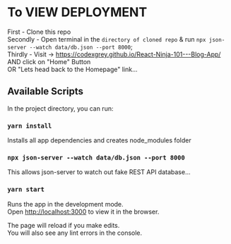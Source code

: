 # To VIEW DEPLOYMENT

First - Clone this repo \
Secondly - Open terminal in the `directory of cloned repo` & run `npx json-server --watch data/db.json --port 8000`; \
Thirdly - Visit -> https://codexgrey.github.io/React-Ninja-101---Blog-App/ AND click on "Home" Button \
OR "Lets head back to the Homepage" link...

## Available Scripts

In the project directory, you can run:


### `yarn install`

Installs all app dependencies and creates node_modules folder

### `npx json-server --watch data/db.json --port 8000`

This allows json-server to watch out fake REST API database...

### `yarn start`

Runs the app in the development mode.\
Open [http://localhost:3000](http://localhost:3000) to view it in the browser.

The page will reload if you make edits.\
You will also see any lint errors in the console.


